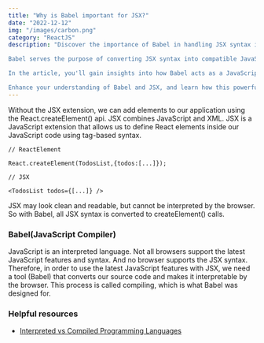 ```yaml
---
title: "Why is Babel important for JSX?"
date: "2022-12-12"
img: "/images/carbon.png"
category: "ReactJS"
description: "Discover the importance of Babel in handling JSX syntax in this insightful article. JSX, a JavaScript extension used in React, allows developers to define React elements using tag-based syntax within JavaScript code. However, JSX cannot be directly interpreted by browsers. This is where Babel, a JavaScript compiler, comes into play.

Babel serves the purpose of converting JSX syntax into compatible JavaScript code, making it interpretable by browsers. As JavaScript is an interpreted language and browsers have varying support for the latest JavaScript features and JSX syntax, Babel bridges the gap by transforming the source code to ensure compatibility across different environments. The compilation process carried out by Babel enables developers to leverage JSX syntax and utilize the latest JavaScript features.

In the article, you'll gain insights into how Babel acts as a JavaScript compiler and understand the significance of its role in enabling the use of JSX syntax in web development. Additionally, a helpful resource on the differences between compiled and interpreted programming languages is provided for further exploration.

Enhance your understanding of Babel and JSX, and learn how this powerful combination allows developers to write clean and expressive code while ensuring compatibility with browsers."
---
```


Without the JSX extension, we can add elements to our application using the React.createElement() api. JSX combines JavaScript and XML. JSX is a JavaScript extension that allows us to define React elements inside our JavaScript code using tag-based syntax.

```
// ReactElement

React.createElement(TodosList,{todos:[...]});

// JSX

<TodosList todos={[...]} />
```

JSX may look clean and readable, but cannot be interpreted by the browser. So with Babel, all JSX syntax is converted to createElement() calls.

### Babel(JavaScript Compiler)

JavaScript is an interpreted language. Not all browsers support the latest JavaScript features and syntax. And no browser supports the JSX syntax. Therefore, in order to use the latest JavaScript features with JSX, we need a tool (Babel) that converts our source code and makes it interpretable by the browser. This process is called compiling, which is what Babel was designed for.

### Helpful resources

- [Interpreted vs Compiled Programming Languages](https://www.freecodecamp.org/news/compiled-versus-interpreted-languages/)
